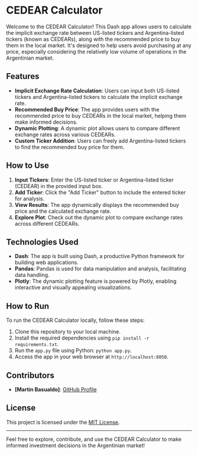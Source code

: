 # CEDEAR Calculator

Welcome to the CEDEAR Calculator! This Dash app allows users to calculate the implicit exchange rate between US-listed tickers and Argentina-listed tickers (known as CEDEARs), along with the recommended price to buy them in the local market. It's designed to help users avoid purchasing at any price, especially considering the relatively low volume of operations in the Argentinian market.

## Features

- **Implicit Exchange Rate Calculation**: Users can input both US-listed tickers and Argentina-listed tickers to calculate the implicit exchange rate.
- **Recommended Buy Price**: The app provides users with the recommended price to buy CEDEARs in the local market, helping them make informed decisions.
- **Dynamic Plotting**: A dynamic plot allows users to compare different exchange rates across various CEDEARs.
- **Custom Ticker Addition**: Users can freely add Argentina-listed tickers to find the recommended buy price for them.

## How to Use

1. **Input Tickers**: Enter the US-listed ticker or Argentina-listed ticker (CEDEAR) in the provided input box.
2. **Add Ticker**: Click the "Add Ticker" button to include the entered ticker for analysis.
3. **View Results**: The app dynamically displays the recommended buy price and the calculated exchange rate.
4. **Explore Plot**: Check out the dynamic plot to compare exchange rates across different CEDEARs.

## Technologies Used

- **Dash**: The app is built using Dash, a productive Python framework for building web applications.
- **Pandas**: Pandas is used for data manipulation and analysis, facilitating data handling.
- **Plotly**: The dynamic plotting feature is powered by Plotly, enabling interactive and visually appealing visualizations.

## How to Run

To run the CEDEAR Calculator locally, follow these steps:

1. Clone this repository to your local machine.
2. Install the required dependencies using `pip install -r requirements.txt`.
3. Run the `app.py` file using Python: `python app.py`.
4. Access the app in your web browser at `http://localhost:8050`.

## Contributors

- **[Martín Basualdo]**: [GitHub Profile](https://github.com/MartinBasualdo0 "https://github.com/MartinBasualdo0")

## License

This project is licensed under the [MIT License](LICENSE).

---

Feel free to explore, contribute, and use the CEDEAR Calculator to make informed investment decisions in the Argentinian market!
